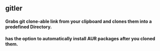 ## gitler
#### Grabs git clone-able link from your clipboard and clones them into a predefined Directory.
#### has the option to automatically install AUR packages after you cloned them. 
